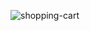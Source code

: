 ![shopping-cart](https://github.com/ycihan0/shopping-cart/assets/133245392/23c5190e-db20-496b-bead-7fa9fa556e98)
